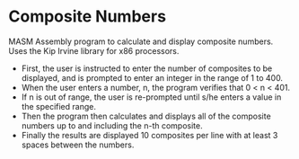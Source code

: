 # Composite Numbers
MASM Assembly program to calculate and display composite numbers. Uses the Kip Irvine library for x86 processors.

- First, the user is instructed to enter the number of composites to be displayed, and is prompted to enter an integer in the range of 1 to 400. 
- When the user enters a number, n, the program verifies that 0 < n < 401. 
- If n is out of range, the user is re-prompted until s/he enters a value in the specified range. 
- Then the program then calculates and displays all of the composite numbers up to and including the n-th composite. 
- Finally the results are displayed 10 composites per line with at least 3 spaces between the numbers.
